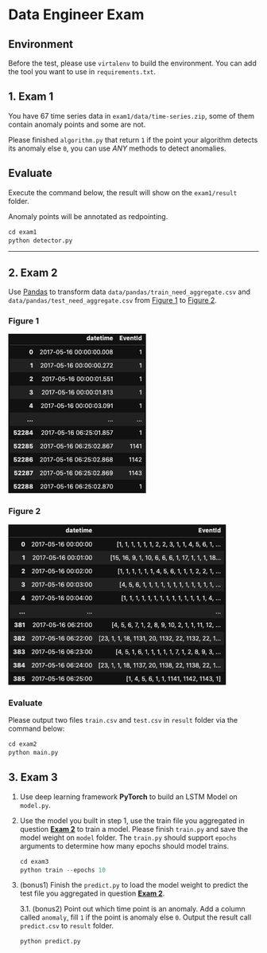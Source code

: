 # Data Engineer Exam

## Environment

Before the test, please use `virtalenv` to build the environment. You can add the tool you want to use in `requirements.txt`.

## 1. Exam 1

You have 67 time series data in `exam1/data/time-series.zip`, some of them contain anomaly points and some are not.

Please finished `algorithm.py` that return `1` if the point your algorithm detects its anomaly else `0`, you can use *ANY* methods to detect anomalies.

## Evaluate

Execute the command below, the result will show on the `exam1/result` folder.

Anomaly points will be annotated as redpointing.

```python
cd exam1
python detector.py
```

---

## 2. Exam 2

Use [Pandas](https://pandas.pydata.org/) to transform data `data/pandas/train_need_aggregate.csv` and `data/pandas/test_need_aggregate.csv` from [Figure 1](#figure-1) to [Figure 2](#figure-2).

### Figure 1

![before](assets/before_aggregate.png)

### Figure 2

![after](assets/after_aggregate.png)

### Evaluate

Please output two files `train.csv` and `test.csv` in `result` folder via the command below:

```python
cd exam2
python main.py
```

## 3. Exam 3

1. Use deep learning framework **PyTorch** to build an LSTM Model on `model.py`.

2. Use the model you built in step 1, use the train file you aggregated in question [**Exam 2**](#2-exam-2) to train a model. Please finish `train.py` and save the model weight on `model` folder. The `train.py` should support `epochs` arguments to determine how many epochs should model trains.

   ```python
   cd exam3
   python train --epochs 10
   ```

3. (bonus1) Finish the `predict.py` to load the model weight to predict the test file you aggregated in question [**Exam 2**](#2-exam-2).

   3.1. (bonus2) Point out which time point is an anomaly. Add a column called `anomaly`, fill `1` if the point is anomaly else `0`. Output the result call `predict.csv` to `result` folder.

   ```python
   python predict.py
   ```
